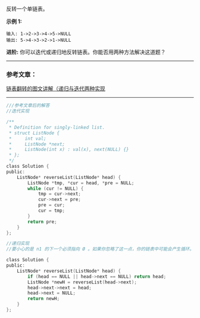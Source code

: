 反转一个单链表。

**示例 1:**

```
输入: 1->2->3->4->5->NULL
输出: 5->4->3->2->1->NULL
```

**进阶:**
你可以迭代或递归地反转链表。你能否用两种方法解决这道题？

------

### 参考文章：

[链表翻转的图文讲解（递归与迭代两种实现](https://www.jianshu.com/p/125ca1a2ac22)

------

```C
///参考文章后的解答
//迭代实现

/**
 * Definition for singly-linked list.
 * struct ListNode {
 *     int val;
 *     ListNode *next;
 *     ListNode(int x) : val(x), next(NULL) {}
 * };
 */
class Solution {
public:
    ListNode* reverseList(ListNode* head) {
        ListNode *tmp, *cur = head, *pre = NULL;
        while (cur != NULL) {
            tmp = cur->next;
            cur->next = pre;
            pre = cur;
            cur = tmp;
        }
        return pre;
    }
};

//递归实现
//要小心的是 n1 的下一个必须指向 Ø 。如果你忽略了这一点，你的链表中可能会产生循环。如果使用大小为 2 的链表测试代码，则可能会捕获此错误。

class Solution {
public:
    ListNode* reverseList(ListNode* head) {
        if (head == NULL || head->next == NULL) return head;
        ListNode *newH = reverseList(head->next);
        head->next->next = head;
        head->next = NULL;
        return newH;
    }
};
```
